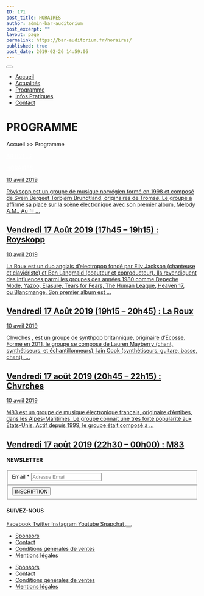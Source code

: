 ```yaml
---
ID: 171
post_title: HORAIRES
author: admin-bar-auditorium
post_excerpt: ""
layout: page
permalink: https://bar-auditorium.fr/horaires/
published: true
post_date: 2019-02-26 14:59:06
---
```

<button id="elementor-menu-toggle"></button>

<nav itemtype="http://schema.org/SiteNavigationElement" itemscope="itemscope" id="elementor-navigation" role="navigation" aria-label="Elementor Menu">
<ul id="elementor-navmenu">
 	<li><a href="https://bar-auditorium.fr/">Accueil</a></li>
 	<li><a href="https://bar-auditorium.fr/actualites-bar-auditorium/">Actualités</a></li>
 	<li><a href="https://bar-auditorium.fr/artistes/">Programme</a></li>
 	<li><a href="https://bar-auditorium.fr/infos-pratiques/">Infos Pratiques</a></li>
 	<li><a href="https://bar-auditorium.fr/contact/">Contact</a></li>
</ul>
</nav>
<h1>PROGRAMME</h1>
Accueil &gt;&gt; Programme

<a style="color: #ffffff;" href="https://bar-auditorium.fr/artistes/">ARTISTES</a>

<a style="color: #ffffff;" href="https://bar-auditorium.fr/horaires/">HORAIRES</a>

<article>
        <a href="https://bar-auditorium.fr/vendredi-17-aout-2019-17h45-19h15-royskopp/" title="Vendredi 17 Août 2019 (17h45 – 19h15) : Royskopp">
<time datetime="10 avril 2019">10 avril 2019</time>

Röyksopp&nbsp;est un&nbsp;groupe de musique&nbsp;norvégien&nbsp;formé en 1998 et composé de&nbsp;Svein Bergeet&nbsp;Torbjørn Brundtland, originaires de&nbsp;Tromsø. Le groupe a affirmé sa place sur la scène électronique avec son premier album,&nbsp;Melody A.M.. Au fil …
<h2>Vendredi 17 Août 2019 (17h45 – 19h15) : Royskopp</h2>
</a><a href="https://bar-auditorium.fr/vendredi-17-aout-2019-17h45-19h15-royskopp/" title="Vendredi 17 Août 2019 (17h45 – 19h15) : Royskopp"></a><a href="https://bar-auditorium.fr/vendredi-17-aout-2019-17h45-19h15-royskopp/" title="Vendredi 17 Août 2019 (17h45 – 19h15) : Royskopp">                    </a>
</article>
<article>
        <a href="https://bar-auditorium.fr/vendredi-17-aout-2019-19h15-20h45-la-roux/" title="Vendredi 17 Août 2019 (19h15 – 20h45) : La Roux">
<time datetime="10 avril 2019">10 avril 2019</time>

La Roux&nbsp;est un&nbsp;duo&nbsp;anglais&nbsp;d’electropop&nbsp;fondé par&nbsp;Elly Jackson&nbsp;(chanteuse et claviériste) et&nbsp;Ben Langmaid&nbsp;(coauteur et coproducteur). Ils revendiquent des influences parmi les groupes des&nbsp;années 1980&nbsp;comme&nbsp;Depeche Mode,&nbsp;Yazoo,&nbsp;Erasure,&nbsp;Tears for Fears,&nbsp;The Human League,&nbsp;Heaven 17, ou&nbsp;Blancmange. Son premier album&nbsp;est …
<h2>Vendredi 17 Août 2019 (19h15 – 20h45) : La Roux</h2>
</a><a href="https://bar-auditorium.fr/vendredi-17-aout-2019-19h15-20h45-la-roux/" title="Vendredi 17 Août 2019 (19h15 – 20h45) : La Roux"></a><a href="https://bar-auditorium.fr/vendredi-17-aout-2019-19h15-20h45-la-roux/" title="Vendredi 17 Août 2019 (19h15 – 20h45) : La Roux">                    </a>
</article>
<article>
        <a href="https://bar-auditorium.fr/vendredi-17-aout-2019-20h45-22h15-chvrches/" title="Vendredi 17 août 2019 (20h45 – 22h15) : Chvrches">
<time datetime="10 avril 2019">10 avril 2019</time>

Chvrches , est un groupe de synthpop britannique, originaire d’Écosse. Formé en 2011, le groupe se compose de Lauren Mayberry (chant, synthétiseurs, et échantillonneurs), Iain Cook (synthétiseurs, guitare, basse, chant), …
<h2>Vendredi 17 août 2019 (20h45 – 22h15) : Chvrches</h2>
</a><a href="https://bar-auditorium.fr/vendredi-17-aout-2019-20h45-22h15-chvrches/" title="Vendredi 17 août 2019 (20h45 – 22h15) : Chvrches"></a><a href="https://bar-auditorium.fr/vendredi-17-aout-2019-20h45-22h15-chvrches/" title="Vendredi 17 août 2019 (20h45 – 22h15) : Chvrches">                    </a>
</article>
<article>
        <a href="https://bar-auditorium.fr/vendredi-17-aout-2019-22h30-00h00-m83/" title="Vendredi 17 août 2019 (22h30 – 00h00) :  M83">
<time datetime="10 avril 2019">10 avril 2019</time>

M83 est un groupe de musique électronique français, originaire d’Antibes, dans les Alpes-Maritimes. Le groupe connait une très forte popularité aux États-Unis. Actif depuis 1999, le groupe était composé à …
<h2>Vendredi 17 août 2019 (22h30 – 00h00) :  M83</h2>
</a><a href="https://bar-auditorium.fr/vendredi-17-aout-2019-22h30-00h00-m83/" title="Vendredi 17 août 2019 (22h30 – 00h00) :  M83"></a><a href="https://bar-auditorium.fr/vendredi-17-aout-2019-22h30-00h00-m83/" title="Vendredi 17 août 2019 (22h30 – 00h00) :  M83">                    </a>
</article>
<h4>NEWSLETTER</h4>
<form action="https://bar-auditorium.fr/wp-admin/admin-post.php" method="post" name="content-form-65fbfee8" id="content-form-65fbfee8"><input type="hidden" id="_wpnonce_newsletter" name="_wpnonce_newsletter" value="9f962d2564"><input type="hidden" name="_wp_http_referer" value="/wp-admin/admin-ajax.php"><input type="hidden" name="action" value="content_form_submit"><input type="hidden" name="form-type" value="newsletter"><input type="hidden" name="form-builder" value="elementor"><input type="hidden" name="post-id" value="461"><input type="hidden" name="form-id" value="65fbfee8">
<fieldset>
            <label for="data[65fbfee8][email]">
Email *            </label>
<input type="text" name="data[65fbfee8][email]" id="data[65fbfee8][email]" required="required" placeholder="Adresse Email"></fieldset>
<fieldset>
            <button type="submit" name="submit" value="submit-newsletter-65fbfee8">
INSCRIPTION                            </button></fieldset>
</form>
<h4>SUIVEZ-NOUS</h4>
<a href="https://www.facebook.com/barauditorium/" target="_blank" rel="noopener noreferrer">
Facebook
</a>
<a href="" target="_blank" rel="noopener noreferrer">
Twitter
</a>
<a href="" target="_blank" rel="noopener noreferrer">
Instagram
</a>
<a href="" target="_blank" rel="noopener noreferrer">
Youtube
</a>
<a href="" target="_blank" rel="noopener noreferrer">
Snapchat
</a>
<button id="elementor-menu-toggle"></button>

<nav itemtype="http://schema.org/SiteNavigationElement" itemscope="itemscope" id="elementor-navigation" role="navigation" aria-label="Elementor Menu">
<ul id="elementor-navmenu">
 	<li><a href="https://bar-auditorium.fr/sponsors/">Sponsors</a></li>
 	<li><a href="https://bar-auditorium.fr/contact/">Contact</a></li>
 	<li><a href="https://bar-auditorium.fr/conditions-generales-de-ventes/">Conditions générales de ventes</a></li>
 	<li><a href="https://bar-auditorium.fr/mentions-legales/">Mentions légales</a></li>
</ul>
</nav>
<nav itemtype="http://schema.org/SiteNavigationElement" itemscope="itemscope" id="cbp-hsmenu-wrapper">
<ul id="mega-menu">
 	<li><a href="https://bar-auditorium.fr/sponsors/">Sponsors</a></li>
 	<li><a href="https://bar-auditorium.fr/contact/">Contact</a></li>
 	<li><a href="https://bar-auditorium.fr/conditions-generales-de-ventes/">Conditions générales de ventes</a></li>
 	<li><a href="https://bar-auditorium.fr/mentions-legales/">Mentions légales</a></li>
</ul>
</nav>